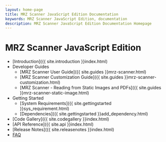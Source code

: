 ```yaml
---
layout: home-page
title: MRZ Scanner JavaScript Edition Documentation
keywords: MRZ Scanner JavaScript Edition, documentation
description: MRZ Scanner JavaScript Edition Documentation Homepage
---
```


# MRZ Scanner JavaScript Edition

- [Introduction]({{ site.introduction }}index.html)
- Developer Guides
  - [MRZ Scanner User Guide]({{ site.guides }}mrz-scanner.html)
  - [MRZ Scanner Customization Guide]({{ site.guides }}mrz-scanner-customization.html)
  - [MRZ Scanner - Reading from Static Images and PDFs]({{ site.guides }}mrz-scanner-static-image.html)
- Getting Started
  - [System Requirements]({{ site.gettingstarted }}sys_requirement.html)
  - [Dependencies]({{ site.gettingstarted }}add_dependency.html)
  <!-- - [Demo]({{ site.codegallery }}demo/index.html) -->
- [Code Gallery]({{ site.codegallery }}index.html)
- [API Reference]({{ site.api }}index.html)
- [Release Notes]({{ site.releasenotes }}index.html)
- [FAQ](/mrz-scanner/docs/web/faq/index.html)

